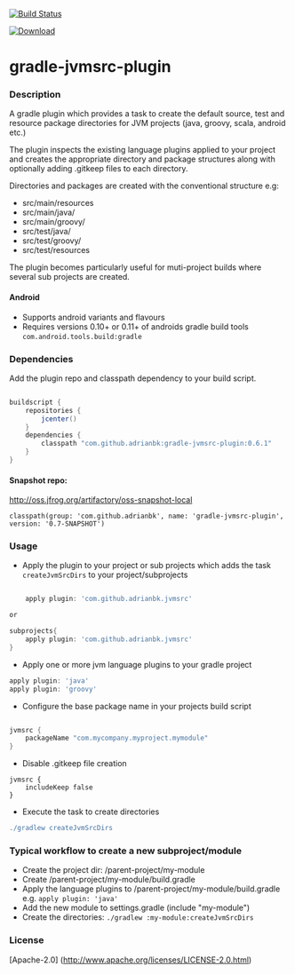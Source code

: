 [![Build Status](https://travis-ci.org/adrianbk/gradle-jvmsrc-plugin.png?branch=master)](https://travis-ci.org/adrianbk/gradle-jvmsrc-plugin)

 [ ![Download](https://api.bintray.com/packages/adrianbkelly/maven/gradle-jvmsrc-plugin/images/download.png) ](https://bintray.com/adrianbkelly/maven/gradle-jvmsrc-plugin/_latestVersion)

gradle-jvmsrc-plugin
====================

### Description
A gradle plugin which provides a task to create the default source, test and resource package directories for JVM 
projects (java, groovy, scala, android etc.)

The plugin inspects the existing language plugins applied to your project and creates the appropriate directory and package structures along with optionally adding .gitkeep files to each directory.

Directories and packages are created with the conventional structure e.g:

- src/main/resources
- src/main/java/<your package structure>
- src/main/groovy/<your package structure>
- src/test/java/<your package structure>
- src/test/groovy/<your package structure>
- src/test/resources

The plugin becomes particularly useful for muti-project builds where several sub projects are created.

#### Android
- Supports android variants and flavours
- Requires versions 0.10+ or 0.11+ of androids gradle build tools `com.android.tools.build:gradle`

### Dependencies

Add the plugin repo and classpath dependency to your build script.

```groovy

buildscript {
    repositories {
        jcenter()
    }
    dependencies {
        classpath "com.github.adrianbk:gradle-jvmsrc-plugin:0.6.1"
    }
}

```

#### Snapshot repo:

http://oss.jfrog.org/artifactory/oss-snapshot-local
```
classpath(group: 'com.github.adrianbk', name: 'gradle-jvmsrc-plugin', version: '0.7-SNAPSHOT')

```


### Usage
 - Apply the plugin to your project or sub projects which adds the task `createJvmSrcDirs` to your project/subprojects

```groovy

    apply plugin: 'com.github.adrianbk.jvmsrc'

or

subprojects{
    apply plugin: 'com.github.adrianbk.jvmsrc'
}
```


- Apply one or more jvm language plugins to your gradle project

```groovy
apply plugin: 'java'
apply plugin: 'groovy'

```

- Configure the base package name in your projects build script

```groovy

jvmsrc {
    packageName "com.mycompany.myproject.mymodule"
}

```

- Disable .gitkeep file creation

```
jvmsrc {
    includeKeep false
}
```

- Execute the task to create directories

```groovy
./gradlew createJvmSrcDirs

```

### Typical workflow to create a new subproject/module
- Create the project dir: /parent-project/my-module
- Create /parent-project/my-module/build.gradle
- Apply the language plugins to /parent-project/my-module/build.gradle e.g. `apply plugin: 'java'`
- Add the new module to settings.gradle (include "my-module")
- Create the directories: `./gradlew :my-module:createJvmSrcDirs`


### License
[Apache-2.0] (http://www.apache.org/licenses/LICENSE-2.0.html)


